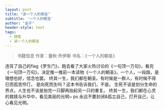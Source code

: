 ```yaml
---
layout: post
title: "读一个人的朝圣"
subtitle: '一个人的朝圣'
author: "金子"
header-style: text
tags:
  - 随笔
  - 读一个人的朝圣
---
```


> 书籍信息  作家：蕾秋·乔伊斯  书名：《一个人的朝圣》




违背了自己的flag《罗生门》，跑去看了大家火热讨论的《一句顶一万句》，看完《一句顶一万句》，决定推一推前一本读物《一个人的朝圣》。一个人，一段路，是理想也好，信念也罢。
终其一生，我们都在朝圣。有时候是一群人，有时候不得已而孤苦伶仃。
是向死而生吗？这本书告诉我们，不是。
生死不该是划分生命的界点，人生也不该是抬完一只脚再抬起另一只的重复。
终其一生，我们都在心灵的救赎与升华中，看见美丽的光明~
ps 永远不要封闭&孤立自己，打开自己，让心看见光明。
